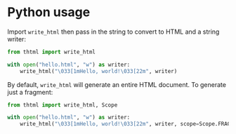 # Python usage

Import `write_html` then pass in the string to convert to HTML and a string writer:

```python
from thtml import write_html

with open("hello.html", "w") as writer:
    write_html("\033[1mHello, world!\033[22m", writer)
```

By default, `write_html` will generate an entire HTML document. To generate just a fragment:

```python
from thtml import write_html, Scope

with open("hello.html", "w") as writer:
    write_html("\033[1mHello, world!\033[22m", writer, scope=Scope.FRAGMENT)
```
